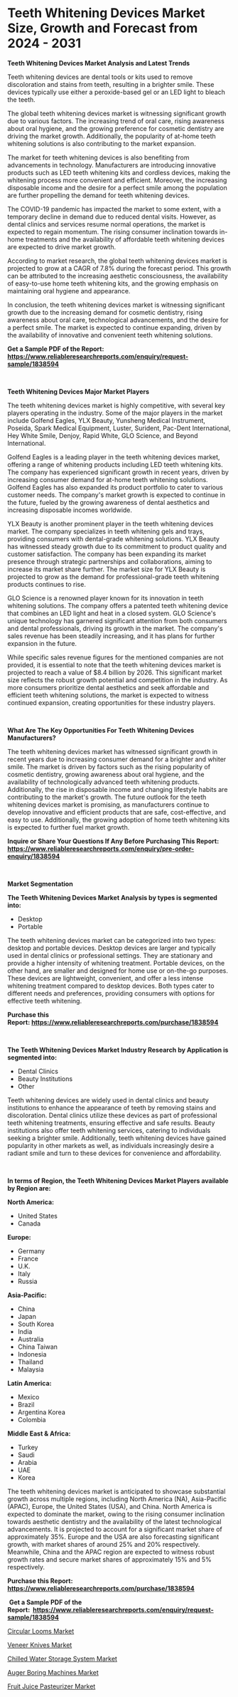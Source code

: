 <p><h1>Teeth Whitening Devices Market Size, Growth and Forecast from 2024 - 2031</h1></p><p><strong>Teeth Whitening Devices Market Analysis and Latest Trends</strong></p>
<p><p>Teeth whitening devices are dental tools or kits used to remove discoloration and stains from teeth, resulting in a brighter smile. These devices typically use either a peroxide-based gel or an LED light to bleach the teeth.</p><p>The global teeth whitening devices market is witnessing significant growth due to various factors. The increasing trend of oral care, rising awareness about oral hygiene, and the growing preference for cosmetic dentistry are driving the market growth. Additionally, the popularity of at-home teeth whitening solutions is also contributing to the market expansion.</p><p>The market for teeth whitening devices is also benefiting from advancements in technology. Manufacturers are introducing innovative products such as LED teeth whitening kits and cordless devices, making the whitening process more convenient and efficient. Moreover, the increasing disposable income and the desire for a perfect smile among the population are further propelling the demand for teeth whitening devices.</p><p>The COVID-19 pandemic has impacted the market to some extent, with a temporary decline in demand due to reduced dental visits. However, as dental clinics and services resume normal operations, the market is expected to regain momentum. The rising consumer inclination towards in-home treatments and the availability of affordable teeth whitening devices are expected to drive market growth.</p><p>According to market research, the global teeth whitening devices market is projected to grow at a CAGR of 7.8% during the forecast period. This growth can be attributed to the increasing aesthetic consciousness, the availability of easy-to-use home teeth whitening kits, and the growing emphasis on maintaining oral hygiene and appearance.</p><p>In conclusion, the teeth whitening devices market is witnessing significant growth due to the increasing demand for cosmetic dentistry, rising awareness about oral care, technological advancements, and the desire for a perfect smile. The market is expected to continue expanding, driven by the availability of innovative and convenient teeth whitening solutions.</p></p>
<p><strong>Get a Sample PDF of the Report:&nbsp; <a href="https://www.reliableresearchreports.com/enquiry/request-sample/1838594">https://www.reliableresearchreports.com/enquiry/request-sample/1838594</a></strong></p>
<p>&nbsp;</p>
<p><strong>Teeth Whitening Devices Major Market Players</strong></p>
<p><p>The teeth whitening devices market is highly competitive, with several key players operating in the industry. Some of the major players in the market include Golfend Eagles, YLX Beauty, Yunsheng Medical Instrument, Poseida, Spark Medical Equipment, Luster, Surident, Pac-Dent International, Hey White Smile, Denjoy, Rapid White, GLO Science, and Beyond International.</p><p>Golfend Eagles is a leading player in the teeth whitening devices market, offering a range of whitening products including LED teeth whitening kits. The company has experienced significant growth in recent years, driven by increasing consumer demand for at-home teeth whitening solutions. Golfend Eagles has also expanded its product portfolio to cater to various customer needs. The company's market growth is expected to continue in the future, fueled by the growing awareness of dental aesthetics and increasing disposable incomes worldwide.</p><p>YLX Beauty is another prominent player in the teeth whitening devices market. The company specializes in teeth whitening gels and trays, providing consumers with dental-grade whitening solutions. YLX Beauty has witnessed steady growth due to its commitment to product quality and customer satisfaction. The company has been expanding its market presence through strategic partnerships and collaborations, aiming to increase its market share further. The market size for YLX Beauty is projected to grow as the demand for professional-grade teeth whitening products continues to rise.</p><p>GLO Science is a renowned player known for its innovation in teeth whitening solutions. The company offers a patented teeth whitening device that combines an LED light and heat in a closed system. GLO Science's unique technology has garnered significant attention from both consumers and dental professionals, driving its growth in the market. The company's sales revenue has been steadily increasing, and it has plans for further expansion in the future.</p><p>While specific sales revenue figures for the mentioned companies are not provided, it is essential to note that the teeth whitening devices market is projected to reach a value of $8.4 billion by 2026. This significant market size reflects the robust growth potential and competition in the industry. As more consumers prioritize dental aesthetics and seek affordable and efficient teeth whitening solutions, the market is expected to witness continued expansion, creating opportunities for these industry players.</p></p>
<p>&nbsp;</p>
<p><strong>What Are The Key Opportunities For Teeth Whitening Devices Manufacturers?</strong></p>
<p><p>The teeth whitening devices market has witnessed significant growth in recent years due to increasing consumer demand for a brighter and whiter smile. The market is driven by factors such as the rising popularity of cosmetic dentistry, growing awareness about oral hygiene, and the availability of technologically advanced teeth whitening products. Additionally, the rise in disposable income and changing lifestyle habits are contributing to the market's growth. The future outlook for the teeth whitening devices market is promising, as manufacturers continue to develop innovative and efficient products that are safe, cost-effective, and easy to use. Additionally, the growing adoption of home teeth whitening kits is expected to further fuel market growth.</p></p>
<p><strong>Inquire or Share Your Questions If Any Before Purchasing This Report: <a href="https://www.reliableresearchreports.com/enquiry/pre-order-enquiry/1838594">https://www.reliableresearchreports.com/enquiry/pre-order-enquiry/1838594</a></strong></p>
<p>&nbsp;</p>
<p><strong>Market Segmentation</strong></p>
<p><strong>The Teeth Whitening Devices Market Analysis by types is segmented into:</strong></p>
<p><ul><li>Desktop</li><li>Portable</li></ul></p>
<p><p>The teeth whitening devices market can be categorized into two types: desktop and portable devices. Desktop devices are larger and typically used in dental clinics or professional settings. They are stationary and provide a higher intensity of whitening treatment. Portable devices, on the other hand, are smaller and designed for home use or on-the-go purposes. These devices are lightweight, convenient, and offer a less intense whitening treatment compared to desktop devices. Both types cater to different needs and preferences, providing consumers with options for effective teeth whitening.</p></p>
<p><strong>Purchase this Report:&nbsp;<a href="https://www.reliableresearchreports.com/purchase/1838594">https://www.reliableresearchreports.com/purchase/1838594</a></strong></p>
<p>&nbsp;</p>
<p><strong>The Teeth Whitening Devices Market Industry Research by Application is segmented into:</strong></p>
<p><ul><li>Dental Clinics</li><li>Beauty Institutions</li><li>Other</li></ul></p>
<p><p>Teeth whitening devices are widely used in dental clinics and beauty institutions to enhance the appearance of teeth by removing stains and discoloration. Dental clinics utilize these devices as part of professional teeth whitening treatments, ensuring effective and safe results. Beauty institutions also offer teeth whitening services, catering to individuals seeking a brighter smile. Additionally, teeth whitening devices have gained popularity in other markets as well, as individuals increasingly desire a radiant smile and turn to these devices for convenience and affordability.</p></p>
<p>&nbsp;</p>
<p><strong>In terms of Region, the Teeth Whitening Devices Market Players available by Region are:</strong></p>
<p>
    <p> <strong> North America: </strong>
        <ul>
            <li>United States</li>
            <li>Canada</li>
        </ul>
        </p> 
    <p> <strong> Europe: </strong>
        <ul>
            <li>Germany</li>
            <li>France</li>
            <li>U.K.</li>
            <li>Italy</li>
            <li>Russia</li>
        </ul>
        </p> 
    <p> <strong> Asia-Pacific: </strong>
        <ul>
            <li>China</li>
            <li>Japan</li>
            <li>South Korea</li>
            <li>India</li>
            <li>Australia</li>
            <li>China Taiwan</li>
            <li>Indonesia</li>
            <li>Thailand</li>
            <li>Malaysia</li>
        </ul>
        </p> 
    <p> <strong> Latin America: </strong>
        <ul>
            <li>Mexico</li>
            <li>Brazil</li>
            <li>Argentina Korea</li>
            <li>Colombia</li>
        </ul>
        </p> 
    <p> <strong> Middle East & Africa: </strong>
        <ul>
            <li>Turkey</li>
            <li>Saudi</li>
            <li>Arabia</li>
            <li>UAE</li>
            <li>Korea</li>
        </ul>
    </p>
    </p>
<p><p>The teeth whitening devices market is anticipated to showcase substantial growth across multiple regions, including North America (NA), Asia-Pacific (APAC), Europe, the United States (USA), and China. North America is expected to dominate the market, owing to the rising consumer inclination towards aesthetic dentistry and the availability of the latest technological advancements. It is projected to account for a significant market share of approximately 35%. Europe and the USA are also forecasting significant growth, with market shares of around 25% and 20% respectively. Meanwhile, China and the APAC region are expected to witness robust growth rates and secure market shares of approximately 15% and 5% respectively.</p></p>
<p><strong>Purchase this Report: <a href="https://www.reliableresearchreports.com/purchase/1838594">https://www.reliableresearchreports.com/purchase/1838594</a></strong></p>
<p>&nbsp;<strong>Get a Sample PDF of the Report:&nbsp;&nbsp;<a href="https://www.reliableresearchreports.com/enquiry/request-sample/1838594">https://www.reliableresearchreports.com/enquiry/request-sample/1838594</a></strong></p>
<p><strong></strong></p>
<p><p><a href="https://github.com/khayangel/Market-Research-Report-List-1/blob/main/circular-looms-market.md">Circular Looms Market</a></p><p><a href="https://github.com/lababdou/Market-Research-Report-List-1/blob/main/veneer-knives-market.md">Veneer Knives Market</a></p><p><a href="https://github.com/antony131rp/Market-Research-Report-List-1/blob/main/chilled-water-storage-system-market.md">Chilled Water Storage System Market</a></p><p><a href="https://github.com/indrystar/Market-Research-Report-List-1/blob/main/auger-boring-machines-market.md">Auger Boring Machines Market</a></p><p><a href="https://github.com/elizabethdagraca/Market-Research-Report-List-1/blob/main/fruit-juice-pasteurizer-market.md">Fruit Juice Pasteurizer Market</a></p></p>